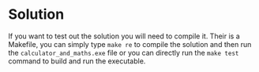 # Solution

If you want to test out the solution you will need to compile it. Their is a Makefile, you can simply type `make re` to compile the solution and then run the `calculator_and_maths.exe` file or you can directly run the `make test` command to build and run the executable.
